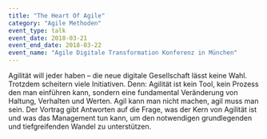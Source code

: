 ```yaml
---
title: "The Heart Of Agile"
category: "Agile Methoden"
event_type: talk
event_date: 2018-03-21
event_end_date: 2018-03-22
event_name: "Agile Digitale Transformation Konferenz in München"
---
```


Agilität will jeder haben – die neue digitale Gesellschaft lässt keine Wahl. Trotzdem scheitern viele Initiativen. Denn: Agilität ist kein Tool, kein Prozess den man einführen kann, sondern eine fundamental Veränderung von Haltung, Verhalten und Werten. Agil kann man nicht machen, agil muss man sein. Der Vortrag gibt Antworten auf die Frage, was der Kern von Agilität ist und was das Management tun kann, um den notwendigen grundlegenden und tiefgreifenden Wandel zu unterstützen.
